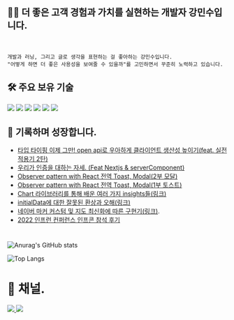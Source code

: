 <div align="left">


## 🏃🏻 더 좋은 고객 경험과 가치를 실현하는 개발자 강민수입니다.  
	
</br>

	개발과 러닝, 그리고 글로 생각을 표현하는 걸 좋아하는 강민수입니다. 
	"어떻게 하면 더 좋은 사용성을 보여줄 수 있을까"를 고민하면서 꾸준히 노력하고 있습니다. 


## 🛠 주요 보유 기술

<img src="https://img.shields.io/badge/javascript-F7DF1E?style=for-the-badge&logo=javascript&logoColor=black">
<img src="https://img.shields.io/badge/typescript-3178C6?style=for-the-badge&logo=typescript&logoColor=black">
<img src="https://img.shields.io/badge/react-61DAFB?style=for-the-badge&logo=react&logoColor=black">
<img src="https://img.shields.io/badge/next.js-00000?style=for-the-badge&logo=next.js&logoColor=black">
<img src="https://img.shields.io/badge/reactquery-FF4154?style=for-the-badge&logo=reactquery&logoColor=black">
<img src="https://img.shields.io/badge/recoil-3178C6?style=for-the-badge&logo=recoil&logoColor=white">


## 📖 기록하며 성장합니다.

- [타입 타이핑 이제 그만! open api로 우아하게 클라이언트 생산성 높이기(feat. 실전 적용기 2탄)](https://velog.io/@minsu8834/%ED%83%80%EC%9E%85-%ED%83%80%EC%9D%B4%ED%95%91-%EC%9D%B4%EC%A0%9C-%EA%B7%B8%EB%A7%8C-open-api%EB%A1%9C-%EC%9A%B0%EC%95%84%ED%95%98%EA%B2%8C-%ED%81%B4%EB%9D%BC%EC%9D%B4%EC%96%B8%ED%8A%B8-%EC%83%9D%EC%82%B0%EC%84%B1-%EB%86%92%EC%9D%B4%EA%B8%B0feat.-%EC%8B%A4%EC%A0%84-%EC%A0%81%EC%9A%A9%EA%B8%B0-2%ED%83%84)
- [우리가 인증을 대하는 자세. (Feat Nextjs & serverComponent)](https://velog.io/@minsu8834/%EC%9A%B0%EB%A6%AC%EA%B0%80-%EC%9D%B8%EC%A6%9D%EC%9D%84-%EB%8C%80%ED%95%98%EB%8A%94-%EC%9E%90%EC%84%B8.-Feat-Nextjs-serverComponent)
- [Observer pattern with React 전역 Toast, Modal(2부 모달)](https://velog.io/@minsu8834/Observer-pattern-with-React-%EC%A0%84%EC%97%AD-Toast-Modal2%EB%B6%80-%EB%AA%A8%EB%8B%AC)
- [Observer pattern with React 전역 Toast, Modal(1부 토스트)](https://velog.io/@minsu8834/Observer-pattern-with-Toast-Modal)
- [Chart 라이브러리를 통해 배운 여러 가지 insights들(링크)](https://velog.io/@minsu8834/Insights-At-Chart)
- [initialData에 대한 잘못된 환상과 오해(링크)](https://velog.io/@minsu8834/initialData%EC%99%80-prefetchQuery%EB%A5%BC-%EB%8C%80%ED%95%98%EB%8A%94-%EC%9A%B0%EB%A6%AC%EC%9D%98-%EC%9E%90%EC%84%B8feat.-tanstack-query)
- [네이버 마커 커스텀 및 지도 최신화에 따른 구현기(링크)](https://chisel-tire-a0d.notion.site/What-s-about-Map-feat-4a8738816ca7496484a81cf921ca2e96?pvs=4).
- [2022 인프런 컨퍼런스 인프콘 참석 후기](https://chisel-tire-a0d.notion.site/2022-Infcon-My-first-Developer-Conference-d4632a2f3c9d4e3da963d13aa5a504ac)


#
<!-- [![minsu kang's github stats](https://github-readme-stats.vercel.app/api?username=minchodang&show_icons=true&theme=aura) -->
	
![Anurag's GitHub stats](https://github-readme-stats.vercel.app/api?username=minchodang&count_private=true&show_icons=true&theme=aura)


![Top Langs](https://github-readme-stats.vercel.app/api/top-langs/?username=minchodang&layout=compact&theme=tokyonight)

#

# 📮 채널. 
<a href="https://www.linkedin.com/in/%EB%AF%BC%EC%88%98-%EA%B0%95-839030226/">
<img src="https://img.shields.io/badge/linkedin-ffffff?style=flat&logo=linkedin&logoColor=blue">
</a>
<a href="https://velog.io/@minsu8834">
<img src="https://img.shields.io/badge/velog-ffffff?style=for-the-badge&logo=velog&logoColor=black">
</a>

</div>
